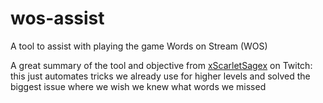 # wos-assist
A tool to assist with playing the game Words on Stream (WOS)

A great summary of the tool and objective from [xScarletSagex](https://twitch.tv/xScarletSagex) on Twitch:
this just automates tricks we already use for higher levels and solved the biggest issue where we wish we knew what words we missed
